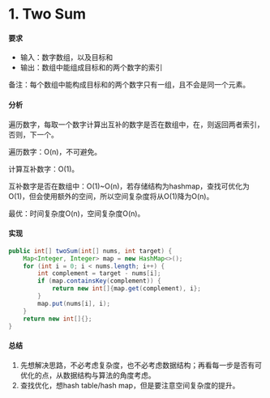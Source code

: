 # 1. Two Sum

#### 要求

- 输入：数字数组，以及目标和
- 输出：数组中能组成目标和的两个数字的索引

备注：每个数组中能构成目标和的两个数字只有一组，且不会是同一个元素。

#### 分析

遍历数字，每取一个数字计算出互补的数字是否在数组中，在，则返回两者索引，否则，下一个。

遍历数字：O(n)，不可避免。

计算互补数字：O(1)。

互补数字是否在数组中：O(1)~O(n)，若存储结构为hashmap，查找可优化为O(1)，但会使用额外的空间，所以空间复杂度将从O(1)降为O(n)。

最优：时间复杂度O(n)，空间复杂度O(n)。

#### 实现

```java
public int[] twoSum(int[] nums, int target) {
    Map<Integer, Integer> map = new HashMap<>();
    for (int i = 0; i < nums.length; i++) {
        int complement = target - nums[i];
        if (map.containsKey(complement)) {
            return new int[]{map.get(complement), i};
        }
        map.put(nums[i], i);
    }
    return new int[]{};
}
```

#### 总结

1. 先想解决思路，不必考虑复杂度，也不必考虑数据结构；再看每一步是否有可优化的点，从数据结构与算法的角度考虑。
2. 查找优化，想hash table/hash map，但是要注意空间复杂度的提升。